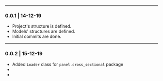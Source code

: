 
---------------------------------------------------------------
### 0.0.1 | 14-12-19

  - Project's structure is defined.
  - Models' structures are defined.
  - Initial commits are done.
---------------------------------------------------------------
### 0.0.2 | 15-12-19

   - Added `Loader` class for `panel.cross_sectional` package
   - 
   -